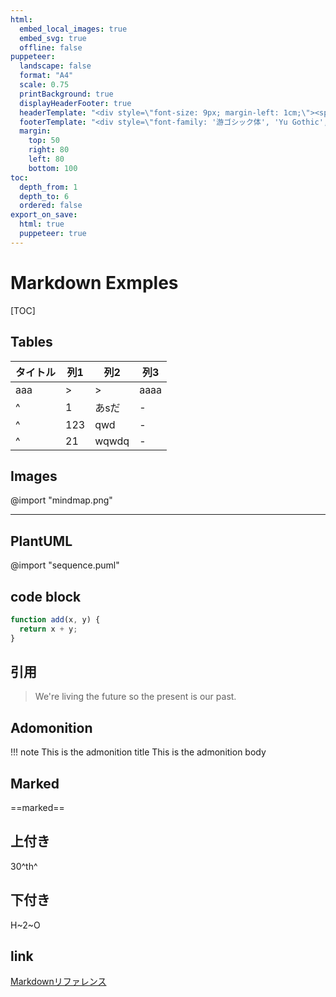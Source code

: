 ```yaml
---
html:
  embed_local_images: true
  embed_svg: true
  offline: false
puppeteer:
  landscape: false
  format: "A4"
  scale: 0.75
  printBackground: true
  displayHeaderFooter: true
  headerTemplate: "<div style=\"font-size: 9px; margin-left: 1cm;\"><span class='title'></span></div>"
  footerTemplate: "<div style=\"font-family: '游ゴシック体', 'Yu Gothic', YuGothic, 'ヒラギノ角ゴ Pro', 'Hiragino Kaku Gothic Pro', 'メイリオ', 'Meiryo', sans-serif; position: relative; border-top: 1px solid black; margin: 0.7cm; font-size: 9px; width: 100%;\"><div style=\"position: absolute; width: 100%; top: 0.2cm; text-align: center;\"><span>-- Copyright © 2022 xxxxxxxx Co.,Ltd. All Rights Reserved. --</span></div><div style=\"position: absolute; right: 0; top: 0.2cm;\"><span class='pageNumber'></span> / <span class='totalPages'></span></div></div>"
  margin:
    top: 50
    right: 80
    left: 80
    bottom: 100
toc:
  depth_from: 1
  depth_to: 6
  ordered: false
export_on_save:
  html: true
  puppeteer: true 
---
```

# Markdown Exmples
[TOC]

## Tables
| タイトル | 列1 | 列2   | 列3  |
| -------- | --- | ----- | ---- |
| aaa      | >   | >     | aaaa |
| ^        | 1   | あsだ | -    |
| ^        | 123 | qwd   | -    |
| ^        | 21  | wqwdq | -    |

## Images
@import "mindmap.png"

---

## PlantUML
@import "sequence.puml"

## code block
```javascript {.line-numbers}
function add(x, y) {
  return x + y;
}
```

## 引用
> We're living the future so
> the present is our past.
>

## Adomonition

!!! note This is the admonition title
    This is the admonition body

## Marked
==marked==

## 上付き
30^th^

## 下付き
H~2~O

## link
[Markdownリファレンス](https://shd101wyy.github.io/markdown-preview-enhanced/#/ja-jp/markdown-basics?id=criticmarkup)